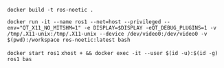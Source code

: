 
`docker build -t ros-noetic .`

`docker run -it --name ros1 --net=host --privileged --env="QT_X11_NO_MITSHM=1" -e DISPLAY=$DISPLAY -eQT_DEBUG_PLUGINS=1 -v /tmp/.X11-unix:/tmp/.X11-unix --device /dev/video0:/dev/video0 -v $(pwd):/workspace ros-noetic:latest bash`

`docker start ros1`
`xhost + && docker exec -it --user $(id -u):$(id -g) ros1 bas`